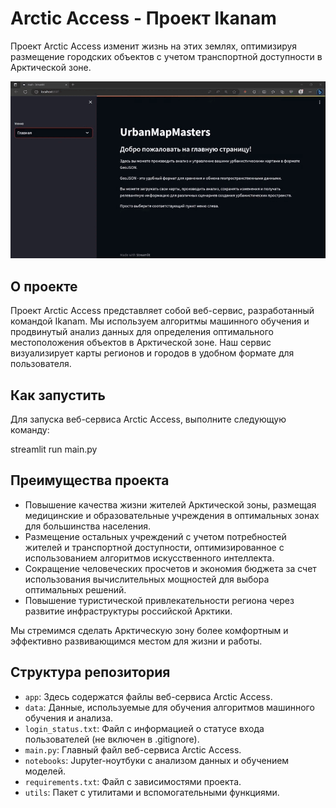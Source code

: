 # Arctic Access - Проект Ikanam

Проект Arctic Access изменит жизнь на этих землях, оптимизируя размещение городских объектов с учетом транспортной доступности в Арктической зоне.

![Использование](work.gif)

## О проекте

Проект Arctic Access представляет собой веб-сервис, разработанный командой Ikanam. Мы используем алгоритмы машинного обучения и продвинутый анализ данных для определения оптимального местоположения объектов в Арктической зоне. Наш сервис визуализирует карты регионов и городов в удобном формате для пользователя.

## Как запустить

Для запуска веб-сервиса Arctic Access, выполните следующую команду:

streamlit run main.py


## Преимущества проекта

- Повышение качества жизни жителей Арктической зоны, размещая медицинские и образовательные учреждения в оптимальных зонах для большинства населения.
- Размещение остальных учреждений с учетом потребностей жителей и транспортной доступности, оптимизированное с использованием алгоритмов искусственного интеллекта.
- Сокращение человеческих просчетов и экономия бюджета за счет использования вычислительных мощностей для выбора оптимальных решений.
- Повышение туристической привлекательности региона через развитие инфраструктуры российской Арктики.

Мы стремимся сделать Арктическую зону более комфортным и эффективно развивающимся местом для жизни и работы.

## Структура репозитория

- `app`: Здесь содержатся файлы веб-сервиса Arctic Access.
- `data`: Данные, используемые для обучения алгоритмов машинного обучения и анализа.
- `login_status.txt`: Файл с информацией о статусе входа пользователей (не включен в .gitignore).
- `main.py`: Главный файл веб-сервиса Arctic Access.
- `notebooks`: Jupyter-ноутбуки с анализом данных и обучением моделей.
- `requirements.txt`: Файл с зависимостями проекта.
- `utils`: Пакет с утилитами и вспомогательными функциями.
